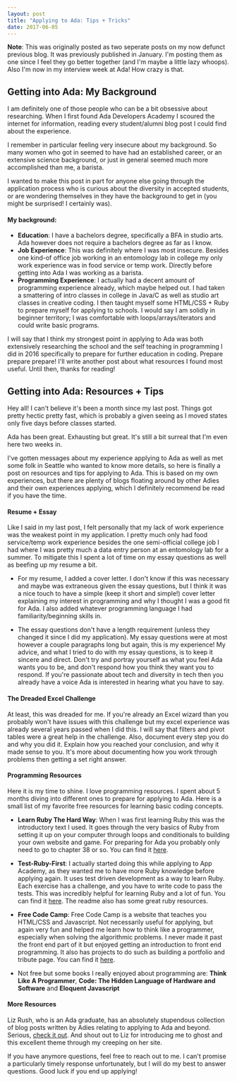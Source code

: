 ```yaml
---
layout: post
title: "Applying to Ada: Tips + Tricks"
date: 2017-06-05
---
```


**Note**: This was originally posted as two seperate posts on my now defunct previous blog. It was previously published in January.
I'm posting them as one since I feel they go better together (and I'm maybe a little lazy whoops). Also I'm now in my interview week at Ada! How crazy is that.


## Getting into Ada: My Background
 I am definitely one of those people who can be a bit obsessive about researching. When I first found Ada Developers Academy I scoured the internet for information, reading every student/alumni blog post I could find about the experience.

 I remember in particular feeling very insecure about my background. So many women who got in seemed to have had an established career, or an extensive science background, or just in general seemed much more accomplished than me, a barista.

 I wanted to make this post in part for anyone else going through the application process who is curious about the diversity in accepted students, or are wondering themselves in they have the background to get in (you might be surprised! I certainly was).

#### My background:

 * **Education**: I have a bachelors degree, specifically a BFA in studio arts. Ada however does not require a bachelors degree as far as I know.
 * **Job Experience**: This was definitely where I was most insecure. Besides one kind-of office job working in an entomology lab in college my only work experience was in food service or temp work. Directly before getting into Ada I was working as a barista.
 * **Programming Experience**: I actually had a decent amount of programming experience already, which maybe helped out. I had taken a smattering of intro classes in college in Java/C as well as studio art classes in creative coding. I then taught myself some HTML/CSS + Ruby to prepare myself for applying to schools. I would say I am solidly in beginner territory; I was comfortable with loops/arrays/iterators and could write basic programs.

 I will say that I think my strongest point in applying to Ada was both extensively researching the school and the self teaching in programming I did in 2016 specifically to prepare for further education in coding. Prepare prepare prepare! I'll write another post about what resources I found most useful. Until then, thanks for reading!


## Getting into Ada: Resources + Tips
 Hey all! I can't believe it's been a month since my last post. Things got pretty hectic pretty fast, which is probably a given seeing as I moved states only five days before classes started.

 Ada has been great. Exhausting but great. It's still a bit surreal that I'm even here two weeks in.

 I've gotten messages about my experience applying to Ada as well as met some folk in Seattle who wanted to know more details, so here is finally a post on resources and tips for applying to Ada. This is based on my own experiences, but there are plenty of blogs floating around by other Adies and their own experiences applying, which I definitely recommend be read if you have the time.

#### Resume + Essay
 Like I said in my last post, I felt personally that my lack of work experience was the weakest point in my application. I pretty much only had food service/temp work experience besides the one semi-official college job I had where I was pretty much a data entry person at an entomology lab for a summer. To mitigate this I spent a lot of time on my essay questions as well as beefing up my resume a bit.
 * For my resume, I added a cover letter. I don't know if this was necessary and maybe was extraneous given the essay questions, but I think it was a nice touch to have a simple (keep it short and simple!) cover letter explaining my interest in programming and why I thought I was a good fit for Ada. I also added whatever programming language I had familiarity/beginning skills in.

 * The essay questions don't have a length requirement (unless they changed it since I did my application). My essay questions were at most however a couple paragraphs long but again, this is my experience! My advice, and what I tried to do with my essay questions, is to keep it sincere and direct. Don't try and portray yourself as what you feel Ada wants you to be, and don't respond how you think they want you to respond. If you're passionate about tech and diversity in tech then you already have a voice Ada is interested in hearing what you have to say.

#### The Dreaded Excel Challenge
 At least, this was dreaded for me. If you're already an Excel wizard than you probably won't have issues with this challenge but my excel experience was already several years passed when I did this. I will say that filters and pivot tables were a great help in the challenge. Also, document every step you do and why you did it. Explain how you reached your conclusion, and why it made sense to you. It's more about documenting how you work through problems then getting a set right answer.

#### Programming Resources
 Here it is my time to shine. I love programming resources. I spent about 5 months diving into different ones to prepare for applying to Ada. Here is a small list of my favorite free resources for learning basic coding concepts.

 * **Learn Ruby The Hard Way**: When I was first learning Ruby this was the introductory text I used. It goes through the very basics of Ruby from setting it up on your computer through loops and conditionals to building your own website and game. For preparing for Ada you probably only need to go to chapter 38 or so. You can find it [here](https://learnrubythehardway.org/book/).
 * **Test-Ruby-First**: I actually started doing this while applying to App Academy, as they wanted me to have more Ruby knowledge before applying again. It uses test driven development as a way to learn Ruby. Each exercise has a challenge, and you have to write code to pass the tests. This was incredibly helpful for learning Ruby and a lot of fun. You can find it [here](https://github.com/appacademy/test-first-ruby). The readme also has some great ruby resources.
 * **Free Code Camp**: Free Code Camp is a website that teaches you HTML/CSS and Javascript. Not necessarily useful for applying, but again very fun and helped me learn how to think like a programmer, especially when solving the algorithmic problems. I never made it past the front end part of it but enjoyed getting an introduction to front end programming. It also has projects to do such as building a portfolio and tribute page. You can find it [here](https://www.freecodecamp.com/).

 * Not free but some books I really enjoyed about programming are: **Think Like A Programmer**, **Code: The Hidden Language of Hardware and Software** and **Eloquent Javascript**

#### More Resources
 Liz Rush, who is an Ada graduate, has an absolutely stupendous collection of blog posts written by Adies relating to applying to Ada and beyond. Serious, [check it out](https://lizmrush.com/applying-to-ada-developers-academy-heres-your-ada-blog-master-post/). And shout out to Liz for introducing me to ghost and this excellent theme through my creeping on her site.

 If you have anymore questions, feel free to reach out to me. I can't promise a particularly timely response unfortunately, but I will do my best to answer questions. Good luck if you end up applying!

